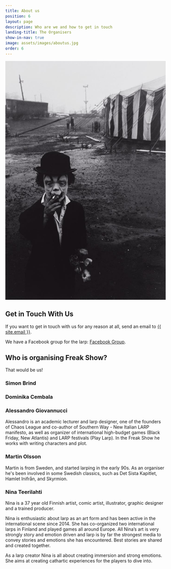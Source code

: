 ```yaml
---
title: About us
position: 6
layout: page
description: Who are we and how to get in touch
landing-title: The Organisers
show-in-nav: true
image: assets/images/aboutus.jpg
order: 6
---
```


<img src="assets/images/circusnoir_small.jpg" class="image right" alt="Circus Noir"/>

## Get in Touch With Us

If you want to get in touch with us for any reason at all, send an email to <a href="mailto:{{ site.email }}">{{ site.email }}</a>.

We have a Facebook group for the larp: <a href="{{ site.facebook_url }}" target="blank">Facebook Group</a>.

## Who is organising Freak Show?

That would be us!


### Simon Brind

### Dominika Cembala

### Alessandro Giovannucci

Alessandro is an academic lecturer and larp designer, one of the founders of Chaos League and co-author of Southern Way - New Italian LARP manifesto, as well as organizer of international high-budget games (Black Friday, New Atlantis) and LARP festivals (Play Larp). In the Freak Show he works with writing characters and plot.


### Martin Olsson

Martin is from Sweden, and started larping in the early 90s. As an organiser he's been involved in some Swedish classics, such as Det Sista Kapitlet, Hamlet Inifrån, and Skyrmion.


### Nina Teerilahti

Nina is a 37 year old Finnish artist, comic artist, illustrator, graphic designer and a trained producer.

Nina is enthusiastic about larp as an art form and has been active in the international scene since 2014. She has co-organized two international larps in Finland and played games all around Europe. All Nina’s art is very strongly story and emotion driven and larp is by far the strongest media to convey stories and emotions she has encountered. Best stories are shared and created together.

As a larp creator Nina is all about creating immersion and strong emotions. She aims at creating cathartic experiences for the players to dive into.
